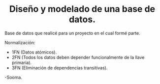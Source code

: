 <div align="center">

# Diseño y modelado de una base de datos.

</div>

Base de datos que realicé para un proyecto en el cual formé parte.

Normalización:

- 1FN (Datos atómicos).
- 2FN (Todos los datos deben depender funcionalmente de la llave primaria).
- 3FN (Eliminación de dependencias transitivas).

-Sooma.

